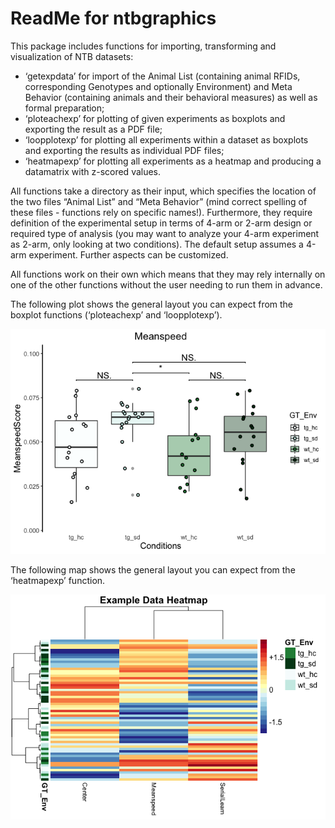 
# ReadMe for ntbgraphics

  
This package includes functions for importing, transforming and
visualization of NTB datasets:

  - ‘getexpdata’ for import of the Animal List (containing animal RFIDs,
    corresponding Genotypes and optionally Environment) and Meta
    Behavior (containing animals and their behavioral measures) as well
    as formal preparation;
  - ‘ploteachexp’ for plotting of given experiments as boxplots and
    exporting the result as a PDF file;
  - ‘loopplotexp’ for plotting all experiments within a dataset as
    boxplots and exporting the results as individual PDF files;
  - ‘heatmapexp’ for plotting all experiments as a heatmap and producing
    a datamatrix with z-scored values.

All functions take a directory as their input, which specifies the
location of the two files “Animal List” and “Meta Behavior” (mind
correct spelling of these files - functions rely on specific names\!).
Furthermore, they require definition of the experimental setup in terms
of 4-arm or 2-arm design or required type of analysis (you may want to
analyze your 4-arm experiment as 2-arm, only looking at two conditions).
The default setup assumes a 4-arm experiment. Further aspects can be
customized.

All functions work on their own which means that they may rely
internally on one of the other functions without the user needing to run
them in advance.  
  
  
The following plot shows the general layout you can expect from the
boxplot functions (‘ploteachexp’ and ‘loopplotexp’).  
  
![](README_files/figure-gfm/unnamed-chunk-1-1.png)<!-- -->  
  
  
The following map shows the general layout you can expect from the
‘heatmapexp’ function.  
  
![](README_files/figure-gfm/unnamed-chunk-2-1.png)<!-- -->
